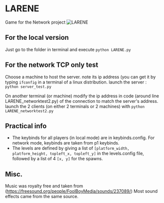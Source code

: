 # LARENE
Game for the Network project
![LARENE](https://raw.githubusercontent.com/Romain-B/LARENE/img/Larene.png)

## For the local version
Just go to the folder in terminal and execute `python LARENE.py`

## For the network TCP only test
Choose a machine to host the server.
note its ip address (you can get it by typing `ifconfig` in a terminal of a linux distribution.
launch the server : `python server_test.py`

On another terminal (or machine) modify the ip address in code (around line LARENE_networktest2.py) of the connection to match the server's address.
launch the 2 clients (on either 2 terminals or 2 machines) with `python LARENE_networktest2.py`

## Practical info
* The keybinds for all players (in local mode) are in keybinds.config. For network mode, keybinds are taken from p1 keybinds.
* The levels are defined by giving a list of  `[platform_width, platform_height, topleft_x, topleft_y]` in the levels.config file, followed by a list of 4 `[x, y]` for the spawns.

## Misc.
Music was royalty free and taken from (https://freesound.org/people/FoolBoyMedia/sounds/237089/)
Most sound effects came from the same source.
